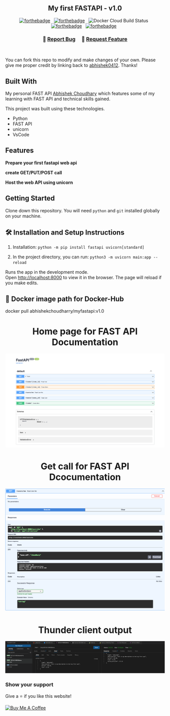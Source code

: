 <h2 align="center">
  My first FASTAPI - v1.0<br/>
</h2>

<center>

[![forthebadge](https://forthebadge.com/images/badges/made-with-python.svg)](https://forthebadge.com) &nbsp;
[![forthebadge](https://forthebadge.com/images/badges/uses-git.svg)](https://forthebadge.com) &nbsp;
![Docker Cloud Build Status](https://img.shields.io/docker/cloud/build/abhishekchoudharry/myfastapi) &nbsp;
[![forthebadge](https://forthebadge.com/images/badges/open-source.svg)](https://forthebadge.com) &nbsp;
[![forthebadge](https://forthebadge.com/images/badges/works-on-my-machine.svg)](https://forthebadge.com) &nbsp;

</center>


<h3 align="center">
    🔹
    <a href="https://github.com/abhishek0412/myFastAPI/issues">Report Bug</a> &nbsp; &nbsp;
    🔹
    <a href="https://github.com/abhishek0412/myFastAPI/issues">Request Feature</a>
</h3>

</br>

You can fork this repo to modify and make changes of your own. Please give me proper credit by linking back to [abhishek0412](https://github.com/abhishek0412/myFastAPI). Thanks!

## Built With

My personal FAST API <a href="https://github.com/abhishek0412/myFastAPI" target="_blank">Abhishek Choudhary</a> which features some of my learning with FAST API and technical skills gained.<br/>

This project was built using these technologies.

- Python
- FAST API
- unicorn
- VsCode

## Features

**Prepare your first fastapi web api**

**create GET/PUT/POST call**

**Host the web API using unicorn**

## Getting Started

Clone down this repository. You will need `python` and `git` installed globally on your machine.

## 🛠 Installation and Setup Instructions

1. Installation: `python -m pip install fastapi uvicorn[standard]`

2. In the project directory, you can run: `python3 -m uvicorn main:app --reload`

Runs the app in the development mode.\
Open [http://localhost:8000](http://localhost:8000) to view it in the browser.
The page will reload if you make edits.


## 🐳 Docker image path for Docker-Hub

docker pull abhishekchoudharry/myfastapi:v1.0

<div align="center">

# Home page for FAST API Documentation
![Home for my API](images/mypage.png) 

# Get call for FAST API Dcocumentation
![my get call](images/myget.png)

# Thunder client output
![Thunder client output](images/thunderclient.png)
</div>

### Show your support

Give a ⭐ if you like this website!

<a href="https://www.buymeacoffee.com/abshekchoudhary" target="_blank"><img src="https://cdn.buymeacoffee.com/buttons/v2/default-violet.png" alt="Buy Me A Coffee" height= "60px" width= "217px" ></a>






